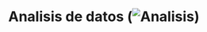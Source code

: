 # Analisis de  datos      (![Analisis](https://online-tesis.com/wp-content/uploads/2020/03/an%C3%A1lisis-de-datos-1080x675.jpg))



